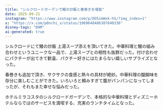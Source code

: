 ```yaml
---
title: "シルクロードガーデンで鰻の炒飯と春巻きを堪能"
date: 2025-09-21
instagram: "https://www.instagram.com/p/DO5imWxk-hS/?img_index=1"
x: "https://x.com/p0nchi_v/status/1969640486307840336"
disney-tags: "DHM"
ai-generated: true
---
```


シルクロードにて鰻の炒飯 上湯スープ添えを頂いてきた。中華料理と鰻の組み合わせというユニークな一品で、上湯スープとの相性も抜群だった。付け合わせにパクチーが出てきて歓喜、パクチー好きにはたまらない嬉しいサプライズとなった。

春巻きも追加で頂き、サクサクの食感と熱々の具材が絶妙。中華料理の醍醐味を存分に楽しむことができた。いろいろと頼みすぎて腹がパンパンになってしまったが、それもまた幸せな悩みだった。

ホテルミラコスタのシルクロードガーデンで、本格的な中華料理とディズニーホテルならではのサービスを満喫する、充実のランチタイムとなった。